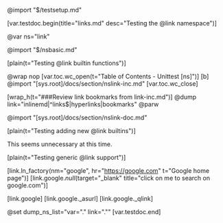 @import "$/testsetup.md"

[var.testdoc.begin(title="links.md" desc="Testing the @link namespace")]

@var ns="link"

@import "$/nsbasic.md"

[plain(t="Testing @link builtin functions")]

@wrap nop
[var.toc.wc_open(t="Table of Contents - Unittest [ns]")]
[b]
@import "[sys.root]/docs/section/nslink-inc.md"
[var.toc.wc_close]

[wrap_h(t="###Review link bookmarks from link-inc.md")]
@dump link="inlinemd|^links$|hyperlinks|bookmarks"
@parw

@import "[sys.root]/docs/section/nslink-doc.md"

[plain(t="Testing adding new @link builtins")]

This seems unnecessary at this time.

[plain(t="Testing generic @link support")]

[link.ln_factory(nm="google", hr="https://google.com" t="Google home page")]
[link.google._null_(target="_blank" title="click on me to search on google.com")]

[link.google]
[link.google._asurl]
[link.google._qlink]

@set dump_ns_list="var=\".\" link=\".\""
[var.testdoc.end]
